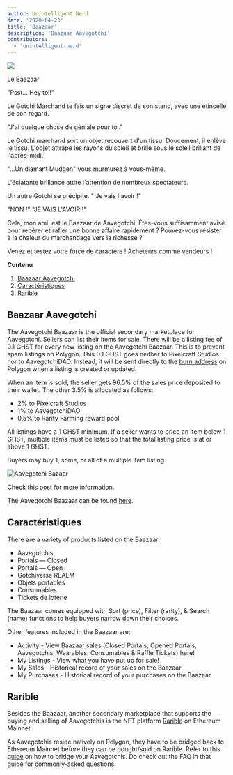 ```yaml
---
author: Unintelligent Nerd
date: '2020-04-23'
title: 'Baazaar'
description: 'Baazaar Aavegotchi'
contributors:
  - "unintelligent-nerd"
---
```


<div class="headerImageContainer">
<img class="headerImage" src="/baazaar/baazaar.gif">
<p class="headerImageText">Le Baazaar</p>
</div>

"Psst... Hey toi!"

Le Gotchi Marchand te fais un signe discret de son stand, avec une étincelle de son regard.

"J'ai quelque chose de géniale pour toi."

Le Gotchi marchand sort un objet recouvert d'un tissu. Doucement, il enlève le tissu. L'objet attrape les rayons du soleil et brille sous le soleil brillant de l'après-midi.

"...Un diamant Mudgen" vous murmurez à vous-même.

L'éclatante brillance attire l'attention de nombreux spectateurs.

Un autre Gotchi se précipite. " Je vais l'avoir !"

"NON !" "JE VAIS L'AVOIR !"

Cela, mon ami, est le Baazaar de Aavegotchi. Êtes-vous suffisamment avisé pour repérer et rafler une bonne affaire rapidement ? Pouvez-vous résister à la chaleur du marchandage vers la richesse ?

Venez et testez votre force de caractère ! Acheteurs comme vendeurs !

<div class="contentsBox">

**Contenu**

<ol>
<li><a href=#aavegotchi-baazaar>Baazaar Aavegotchi</a></li>
<li><a href=#features>Caractéristiques</a></li>
<li><a href=#rarible>Rarible</a></li>
</ol>

</div>

## Baazaar Aavegotchi

The Aavegotchi Baazaar is the official secondary marketplace for Aavegotchi. Sellers can list their items for sale. There will be a listing fee of 0.1 GHST for every new listing on the Aavegotchi Baazaar. This is to prevent spam listings on Polygon. This 0.1 GHST goes neither to Pixelcraft Studios nor to AavegotchiDAO. Instead, it will be sent directly to the [burn address](https://explorer-mainnet.maticvigil.com/address/0xFFfFfFffFFfffFFfFFfFFFFFffFFFffffFfFFFfF/tokens) on Polygon when a listing is created or updated.

When an item is sold, the seller gets 96.5% of the sales price deposited to their wallet. The other 3.5% is allocated as follows:
* 2% to Pixelcraft Studios
* 1% to AavegotchiDAO
* 0.5% to Rarity Farming reward pool

All listings have a 1 GHST minimum. If a seller wants to price an item below 1 GHST, multiple items must be listed so that the total listing price is at or above 1 GHST.

Buyers may buy 1, some, or all of a multiple item listing.

<img class = "bodyImage" src = "/baazaar/baazaar.png" alt = "Aavegotchi Bazaar" />

Check this [post](https://aavegotchi.medium.com/surprise-were-launching-an-aavegotchi-nft-marketplace-f8a388e89d7f) for more information.

The Aavegotchi Baazaar can be found [here](https://aavegotchi.com/baazaar).

## Caractéristiques
There are a variety of products listed on the Baazaar:

* Aavegotchis
* Portals — Closed
* Portals — Open
* Gotchiverse REALM
* Objets portables
* Consumables
* Tickets de loterie

The Baazaar comes equipped with Sort (price), Filter (rarity), & Search (name) functions to help buyers narrow down their choices.

Other features included in the Baazaar are:

* Activity - View Baazaar sales (Closed Portals, Opened Portals, Aavegotchis, Wearables, Consumables & Raffle Tickets) here!
* My Listings - View what you have put up for sale!
* My Sales - Historical record of your sales on the Baazaar
* My Purchases - Historical record of your purchases on the Baazaar

## Rarible

Besides the Baazaar, another secondary marketplace that supports the buying and selling of Aavegotchis is the NFT platform [Rarible](https://rarible.com/) on Ethereum Mainnet.

As Aavegotchis reside natively on Polygon, they have to be bridged back to Ethereum Mainnet before they can be bought/sold on Rarible. Refer to this [guide](https://aavegotchi.medium.com/aavegotchis-are-bridging-to-ethereum-with-3x-rewards-for-trading-344432eded9f) on how to bridge your Aavegotchis. Do check out the FAQ in that guide for commonly-asked questions.